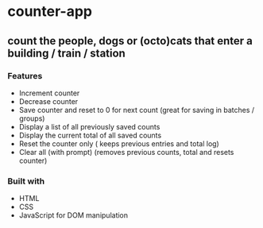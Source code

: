 # counter-app

## count the people, dogs or (octo)cats that enter a building / train / station

### Features
- Increment counter
- Decrease counter
- Save counter and reset to 0 for next count (great for saving in batches / groups)
- Display a list of all previously saved counts
- Display the current total of all saved counts
- Reset the counter only ( keeps previous entries and total log)
- Clear all (with prompt) (removes previous counts, total and resets counter)

### Built with
- HTML
- CSS
- JavaScript for DOM manipulation
